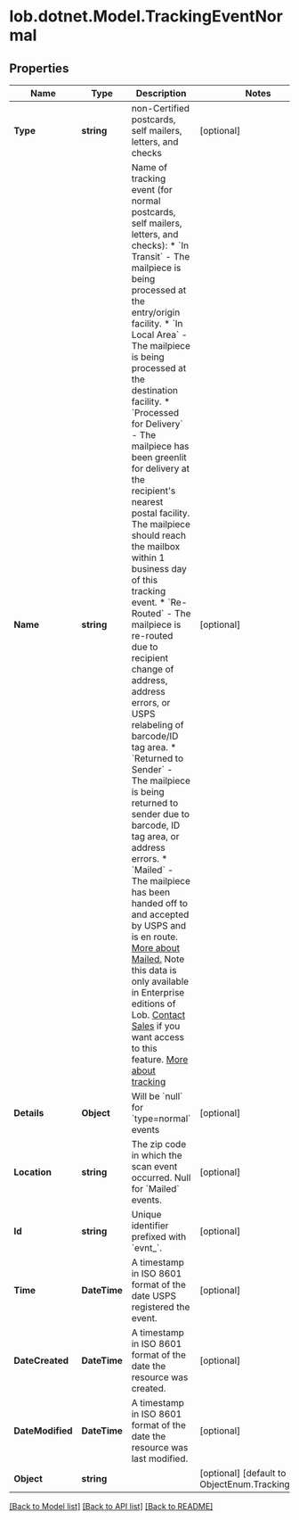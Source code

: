 # lob.dotnet.Model.TrackingEventNormal

## Properties

Name | Type | Description | Notes
------------ | ------------- | ------------- | -------------
**Type** | **string** | non-Certified postcards, self mailers, letters, and checks | [optional] 
**Name** | **string** | Name of tracking event (for normal postcards, self mailers, letters, and checks):    * &#x60;In Transit&#x60; - The mailpiece is being processed at the entry/origin facility.    * &#x60;In Local Area&#x60; - The mailpiece is being processed at the destination facility.    * &#x60;Processed for Delivery&#x60; - The mailpiece has been greenlit for     delivery at the recipient&#39;s nearest postal facility. The mailpiece     should reach the mailbox within 1 business day of this tracking     event.    * &#x60;Re-Routed&#x60; - The mailpiece is re-routed due to recipient change of     address, address errors, or USPS relabeling of barcode/ID tag     area.    * &#x60;Returned to Sender&#x60; - The mailpiece is being returned to sender due     to barcode, ID tag area, or address errors.    * &#x60;Mailed&#x60; - The mailpiece has been handed off to and accepted by USPS     and is en route. [More about     Mailed.](https://support.lob.com/hc/en-us/articles/360001724400-What-does-a-Mailed-tracking-event-mean-)     Note this data is only available in Enterprise editions of     Lob. [Contact Sales](https://lob.com/support/contact#contact) if     you want access to this feature.  [More about tracking](https://support.lob.com/hc/en-us/articles/115000097404-Can-I-track-my-mail-)  | [optional] 
**Details** | **Object** | Will be &#x60;null&#x60; for &#x60;type&#x3D;normal&#x60; events | [optional] 
**Location** | **string** | The zip code in which the scan event occurred. Null for &#x60;Mailed&#x60; events.  | [optional] 
**Id** | **string** | Unique identifier prefixed with &#x60;evnt_&#x60;. | [optional] 
**Time** | **DateTime** | A timestamp in ISO 8601 format of the date USPS registered the event. | [optional] 
**DateCreated** | **DateTime** | A timestamp in ISO 8601 format of the date the resource was created. | [optional] 
**DateModified** | **DateTime** | A timestamp in ISO 8601 format of the date the resource was last modified. | [optional] 
**Object** | **string** |  | [optional] [default to ObjectEnum.TrackingEvent]

[[Back to Model list]](../README.md#documentation-for-models) [[Back to API list]](../README.md#documentation-for-api-endpoints) [[Back to README]](../README.md)

